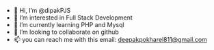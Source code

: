 - 👋 Hi, I’m @dipakPJS
- 👀 I’m interested in Full Stack Development
- 🌱 I’m currently learning PHP and Mysql
- 💞️ I’m looking to collaborate on github
- 📫 you can reach me with this email: deepakpokharel811@gmail.com

<!---
I am self taught developer. I'm looking for the new oppurtunities that will help me into full stack development role. 
I have knowledge and skills in html, css, js, bootstrap, php, mysql, jquery, tailwind css and git.
--->
